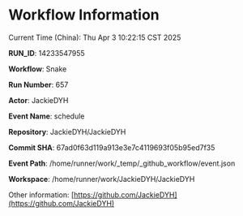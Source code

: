 # Workflow Information

Current Time (China): Thu Apr  3 10:22:15 CST 2025  

**RUN_ID**: 14233547955  

**Workflow**: Snake  

**Run Number**: 657  

**Actor**: JackieDYH  

**Event Name**: schedule  

**Repository**: JackieDYH/JackieDYH  

**Commit SHA**: 67ad0f63d119a913e3e7c4119693f05b95ed7f35  

**Event Path**: /home/runner/work/_temp/_github_workflow/event.json  

**Workspace**: /home/runner/work/JackieDYH/JackieDYH  

Other information: [https://github.com/JackieDYH](https://github.com/JackieDYH)
